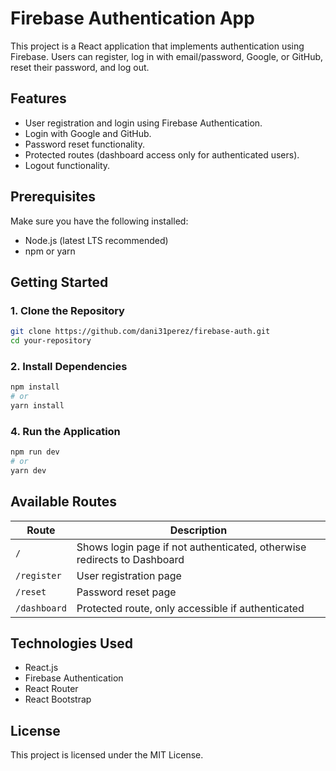 # Firebase Authentication App

This project is a React application that implements authentication using Firebase. Users can register, log in with email/password, Google, or GitHub, reset their password, and log out.

## Features
- User registration and login using Firebase Authentication.
- Login with Google and GitHub.
- Password reset functionality.
- Protected routes (dashboard access only for authenticated users).
- Logout functionality.

## Prerequisites
Make sure you have the following installed:
- Node.js (latest LTS recommended)
- npm or yarn

## Getting Started
### 1. Clone the Repository
```sh
git clone https://github.com/dani31perez/firebase-auth.git
cd your-repository
```

### 2. Install Dependencies
```sh
npm install
# or
yarn install
```

### 4. Run the Application
```sh
npm run dev 
# or
yarn dev
```

## Available Routes
| Route        | Description |
|-------------|-------------|
| `/`         | Shows login page if not authenticated, otherwise redirects to Dashboard |
| `/register` | User registration page |
| `/reset`    | Password reset page |
| `/dashboard`| Protected route, only accessible if authenticated |

## Technologies Used
- React.js
- Firebase Authentication
- React Router
- React Bootstrap

## License
This project is licensed under the MIT License.

